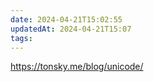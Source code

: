 ```yaml
---
date: 2024-04-21T15:02:55
updatedAt: 2024-04-21T15:07
tags: 
---
```

https://tonsky.me/blog/unicode/